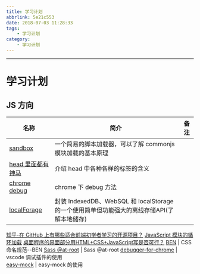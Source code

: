 ```yaml
---
title: 学习计划
abbrlink: 5e21c553
date: 2018-07-03 11:28:33
tags:
    - 学习计划
category:
    - 学习计划
---
```


******

<!-- more -->

# 学习计划

## JS 方向

名称 | 简介 | 备注
---|----|---
[sandbox](https://github.com/jayli/sandbox) | 一个简易的脚本加载器，可以了解 commonjs 模块加载的基本原理
[head 里面都有神马](https://www.awesomes.cn/repo/joshbuchea/head) | 介绍 head 中各种各样的标签的含义
[chrome debug](https://javascript.info/debugging-chrome) | chrome 下 debug 方法
[localForage](https://localforage.github.io/localForage/) | 封装 IndexedDB、WebSQL 和 localStorage 的一个使用简单但功能强大的离线存储API(了解本地储存)
[知乎-在 GitHub 上有哪些适合前端初学者学习的开源项目？](https://www.zhihu.com/question/26886835)
[JavaScript 模块的循环加载](http://www.ruanyifeng.com/blog/2015/11/circular-dependency.html)
[桌面程序的界面部分用HTML+CSS+JavaScript写是否可行？](https://www.zhihu.com/question/52751876)
[BEN](https://www.w3cplus.com/search/node/BEM) | CSS命名规范--BEN
[Sass ＠at-root](https://www.w3cplus.com/preprocessor/Sass-3-3-new-feature-at-root-bem.html) | Sass ＠at-root
[debugger-for-chrome](https://github.com/Microsoft/vscode-chrome-debug) | vscode 调试插件的使用  
[easy-mock](https://www.easy-mock.com/login) | easy-mock 的使用